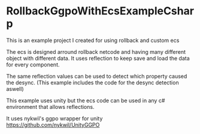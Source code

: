 # RollbackGgpoWithEcsExampleCsharp

This is an example project I created for using rollback and custom ecs

The ecs is designed arround rollback netcode and having many different object with different data. It uses reflection to keep save and load the data for every component.

The same reflection values can be used to detect which property caused the desync.
(This example includes the code for the desync detection aswell)

This example uses unity but the ecs code can be used in any c# environment that allows reflections.

It uses nykwil's ggpo wrapper for unity
https://github.com/nykwil/UnityGGPO